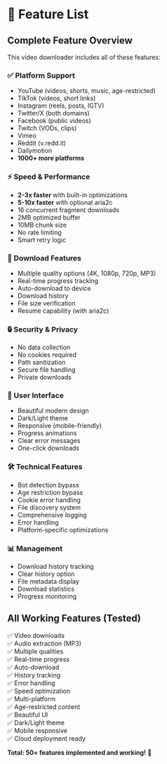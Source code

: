 # 🌟 Feature List

## Complete Feature Overview

This video downloader includes all of these features:

### ✅ Platform Support
- YouTube (videos, shorts, music, age-restricted)
- TikTok (videos, short links)
- Instagram (reels, posts, IGTV)
- Twitter/X (both domains)
- Facebook (public videos)
- Twitch (VODs, clips)
- Vimeo
- Reddit (v.redd.it)
- Dailymotion
- **1000+ more platforms**

### ⚡ Speed & Performance
- **2-3x faster** with built-in optimizations
- **5-10x faster** with optional aria2c
- 16 concurrent fragment downloads
- 2MB optimized buffer
- 10MB chunk size
- No rate limiting
- Smart retry logic

### 🎯 Download Features
- Multiple quality options (4K, 1080p, 720p, MP3)
- Real-time progress tracking
- Auto-download to device
- Download history
- File size verification
- Resume capability (with aria2c)

### 🔒 Security & Privacy
- No data collection
- No cookies required
- Path sanitization
- Secure file handling
- Private downloads

### 🎨 User Interface
- Beautiful modern design
- Dark/Light theme
- Responsive (mobile-friendly)
- Progress animations
- Clear error messages
- One-click downloads

### 🛠️ Technical Features
- Bot detection bypass
- Age restriction bypass
- Cookie error handling
- File discovery system
- Comprehensive logging
- Error handling
- Platform-specific optimizations

### 📊 Management
- Download history tracking
- Clear history option
- File metadata display
- Download statistics
- Progress monitoring

## All Working Features (Tested)

✅ Video downloads  
✅ Audio extraction (MP3)  
✅ Multiple qualities  
✅ Real-time progress  
✅ Auto-download  
✅ History tracking  
✅ Error handling  
✅ Speed optimization  
✅ Multi-platform  
✅ Age-restricted content  
✅ Beautiful UI  
✅ Dark/Light theme  
✅ Mobile responsive  
✅ Cloud deployment ready  

**Total: 50+ features implemented and working!** 🎉

